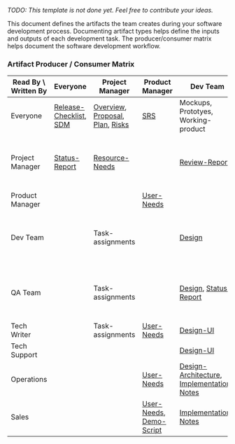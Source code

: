 <!-- markdownlint-disable-next-line first-line-h1 -->

_TODO: This template is not done yet. Feel free to contribute your ideas._

This document defines the artifacts the team creates during your software
development process. Documenting artifact types helps define the inputs and
outputs of each development task. The producer/consumer matrix helps document
the software development workflow.

### Artifact Producer / Consumer Matrix

| Read By \ Written By | Everyone                                           | Project Manager                                                          | Product Manager                                      | Dev Team                                                                                 | QA Team                                                      | Tech Writer                                              | Tech Support   | Operations | Sales                      |
| -------------------- | -------------------------------------------------- | ------------------------------------------------------------------------ | ---------------------------------------------------- | ---------------------------------------------------------------------------------------- | ------------------------------------------------------------ | -------------------------------------------------------- | -------------- | ---------- | -------------------------- |
| Everyone             | [Release-Checklist](Release-Checklist), [SDM](SDM) | [Overview](Overview), [Proposal](Proposal), [Plan](Plan), [Risks](Risks) | [SRS](SRS)                                           | Mockups, Prototyes, Working-product                                                      |                                                              | [User-Guide](User-Guide), [Release-Notes](Release-Notes) |                |            |                            |
| Project Manager      | [Status-Report](Status-Report)                     | [Resource-Needs](Resource-Needs)                                         |                                                      | [Review-Report](Review-Report)                                                           | [QA-Plan](QA-Plan), [Test-Runs](Test-Runs), Defect-reports   |                                                          | Support-issues |            | Customer-feedback          |
| Product Manager      |                                                    |                                                                          | [User-Needs](User-Needs)                             |                                                                                          |                                                              |                                                          | Support-issues |            | Customer-feedback          |
| Dev Team             |                                                    | Task-assignments                                                         |                                                      | [Design](Design)                                                                         | [QA-Plan](QA-Plan), [Test-Runs](Test-Runs), Defect-reports   |                                                          |                |            |                            |
| QA Team              |                                                    | Task-assignments                                                         |                                                      | [Design](Design), [Status-Report](Status-Report)                                         | [QA-Plan](QA-Plan), [Test-Suite](Test-Suite), Defect-reports | [FAQ](FAQ), [Install](Install)                           | Support-issues |            |                            |
| Tech Writer          |                                                    | Task-assignments                                                         | [User-Needs](User-Needs)                             | [Design-UI](Design-UI)                                                                   |                                                              |                                                          | Support-issues |            | Customer-feedback          |
| Tech Support         |                                                    |                                                                          |                                                      | [Design-UI](Design-UI)                                                                   |                                                              |                                                          | Support-issues |            | Customer-feedback          |
| Operations           |                                                    |                                                                          | [User-Needs](User-Needs)                             | [Design-Architecture](Design-Architecture), [Implementation-Notes](Implementation-Notes) |                                                              | [Install](Install)                                       |                |            |                            |
| Sales                |                                                    |                                                                          | [User-Needs](User-Needs), [Demo-Script](Demo-Script) | [Implementation-Notes](Implementation-Notes)                                             |                                                              | [Install](Install)                                       |                |            | [Demo-Script](Demo-Script) |

